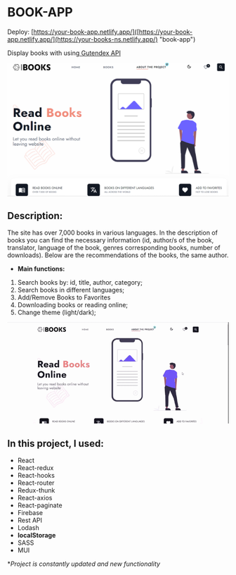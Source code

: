 # BOOK-APP

Deploy: [https://your-book-app.netlify.app/]([https://your-book-app.netlify.app/](https://your-books-ns.netlify.app/) "book-app")

Display books with using[ Gutendex API](https://gutendex.com/ " Gutendex")

![1683973260531](image/README/1683973260531.png)

## Description:

The site has over 7,000 books in various languages. In the description of books you can find the necessary information (id, author/s of the book, translator, language of the book, genres corresponding books, number of downloads). Below are the recommendations of the books, the same author.

* **Main functions:**

1. Search books by: id, title, author, category;
2. Search books in different languages;
3. Add/Remove Books to Favorites
4. Downloading books or reading online;
5. Change theme (light/dark);


![1683976687472](image/README/1683976687472.png)


## In this project, I used:

* React
* React-redux
* React-hooks
* React-router
* Redux-thunk
* React-axios
* React-paginate
* Firebase
* Rest API
* Lodash
* **localStorage**
* SASS
* MUI

**Project is constantly updated and new functionality*
